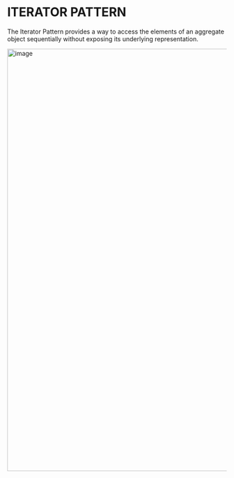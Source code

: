 # ITERATOR PATTERN

The Iterator Pattern provides a way to access the elements of an aggregate object sequentially without exposing its underlying representation.

<img width="967" alt="image" src="https://github.com/azamat-aminov/head-first-design-patterns/assets/63450583/4850efe7-2ce5-4f60-9294-d1d485818d15">
